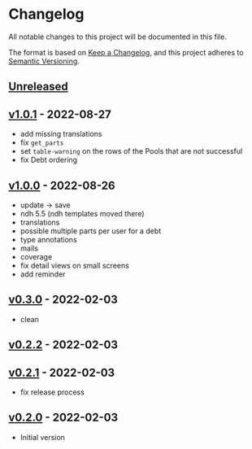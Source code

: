 # Changelog

All notable changes to this project will be documented in this file.

The format is based on [Keep a Changelog](https://keepachangelog.com/en/1.0.0/),
and this project adheres to [Semantic Versioning](https://semver.org/spec/v2.0.0.html).

## [Unreleased]

## [v1.0.1] - 2022-08-27

- add missing translations
- fix `get_parts`
- set `table-warning` on the rows of the Pools that are not successful
- fix Debt ordering

## [v1.0.0] - 2022-08-26

- update → save
- ndh 5.5 (ndh templates moved there)
- translations
- possible multiple parts per user for a debt
- type annotations
- mails
- coverage
- fix detail views on small screens
- add reminder

## [v0.3.0] - 2022-02-03

- clean

## [v0.2.2] - 2022-02-03

## [v0.2.1] - 2022-02-03

- fix release process

## [v0.2.0] - 2022-02-03

- Initial version


[Unreleased]: https://github.com/nim65s/comptes/compare/v1.0.1...main
[v1.0.1]: https://github.com/nim65s/dmdm/compare/v1.0.0...v1.0.1
[v1.0.0]: https://github.com/nim65s/dmdm/compare/v0.3.0...v1.0.0
[v0.3.0]: https://github.com/nim65s/dmdm/compare/v0.2.2...v0.3.0
[v0.2.2]: https://github.com/nim65s/dmdm/compare/v0.2.1...v0.2.2
[v0.2.1]: https://github.com/nim65s/dmdm/compare/v0.2.0...v0.2.1
[v0.2.0]: https://github.com/nim65s/dmdm/compare/v0.1.0...v0.2.0
[v0.1.0]: https://github.com/nim65s/compotes/releases/tag/v0.1.0
